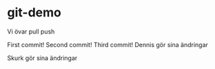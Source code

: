 # git-demo
Vi övar pull push

First commit!
Second commit!
Third commit!
Dennis gör sina ändringar

Skurk gör sina ändringar
